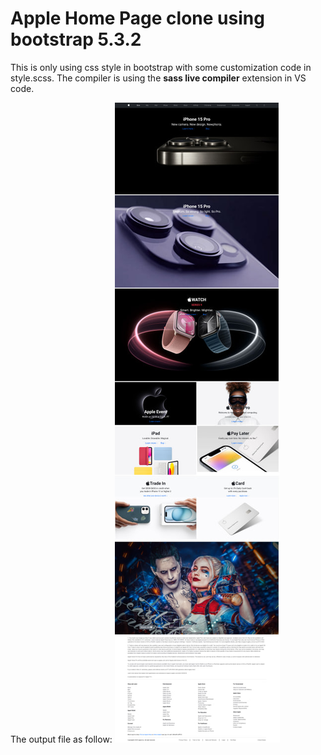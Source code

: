 # Apple Home Page clone using bootstrap 5.3.2

This is only using css style in bootstrap with some customization code in style.scss.
The compiler is using the **sass live compiler** extension in VS code.

The output file as follow:
![Output Image](./output.jpg)


